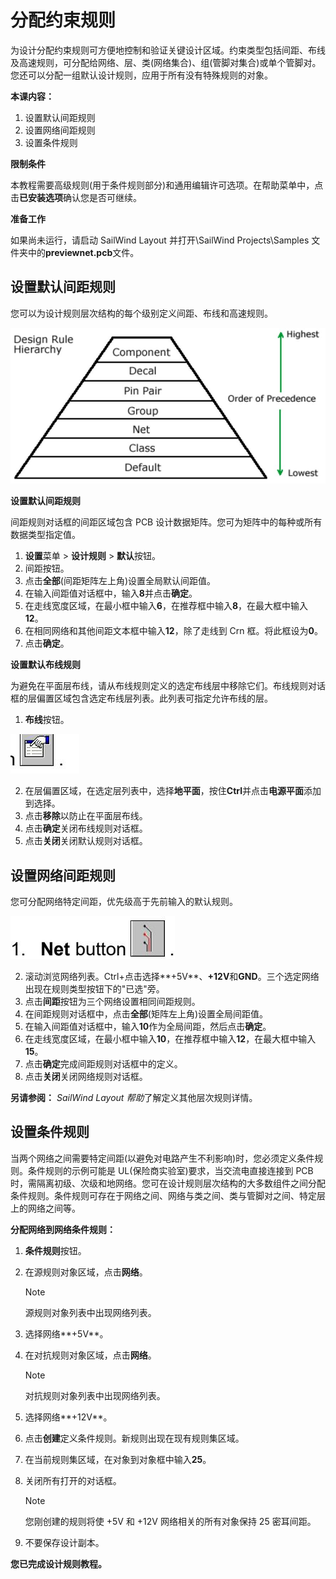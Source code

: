 # 分配约束规则

为设计分配约束规则可方便地控制和验证关键设计区域。约束类型包括间距、布线及高速规则，可分配给网络、层、类(网络集合)、组(管脚对集合)或单个管脚对。您还可以分配一组默认设计规则，应用于所有没有特殊规则的对象。

**本课内容：**

1. 设置默认间距规则
2. 设置网络间距规则
3. 设置条件规则

**限制条件**

本教程需要高级规则(用于条件规则部分)和通用编辑许可选项。在帮助菜单中，点击**已安装选项**确认您是否可继续。

**准备工作**

如果尚未运行，请启动 SailWind Layout 并打开\SailWind Projects\Samples 文件夹中的**previewnet.pcb**文件。

## 设置默认间距规则

您可以为设计规则层次结构的每个级别定义间距、布线和高速规则。

![](/layout/tutorial/5/_page_0_Figure_12.jpeg)

**设置默认间距规则**

间距规则对话框的间距区域包含 PCB 设计数据矩阵。您可为矩阵中的每种或所有数据类型指定值。

1. **设置**菜单 > **设计规则** > **默认**按钮。
2. 间距按钮。
3. 点击**全部**(间距矩阵左上角)设置全局默认间距值。
4. 在输入间距值对话框中，输入**8**并点击**确定**。
5. 在走线宽度区域，在最小框中输入**6**，在推荐框中输入**8**，在最大框中输入**12**。
6. 在相同网络和其他间距文本框中输入**12**，除了走线到 Crn 框。将此框设为**0**。
7. 点击**确定**。

**设置默认布线规则**

为避免在平面层布线，请从布线规则定义的选定布线层中移除它们。布线规则对话框的层偏置区域包含选定布线层列表。此列表可指定允许布线的层。

1. **布线**按钮。

![](/layout/tutorial/5/_page_1_Picture_10.jpeg)

2. 在层偏置区域，在选定层列表中，选择**地平面**，按住**Ctrl**并点击**电源平面**添加到选择。
3. 点击**移除**以防止在平面层布线。
4. 点击**确定**关闭布线规则对话框。
5. 点击**关闭**关闭默认规则对话框。

## 设置网络间距规则

您可分配网络特定间距，优先级高于先前输入的默认规则。

![](/layout/tutorial/5/_page_1_Picture_17.jpeg)

2. 滚动浏览网络列表。Ctrl+点击选择**+5V**、**+12V**和**GND**。三个选定网络出现在规则类型按钮下的"已选"旁。
3. 点击**间距**按钮为三个网络设置相同间距规则。
4. 在间距规则对话框中，点击**全部**(矩阵左上角)设置全局间距值。
5. 在输入间距值对话框中，输入**10**作为全局间距，然后点击**确定**。
6. 在走线宽度区域，在最小框中输入**10**，在推荐框中输入**12**，在最大框中输入**15**。
7. 点击**确定**完成间距规则对话框中的定义。
8. 点击**关闭**关闭网络规则对话框。

**另请参阅：** *SailWind Layout 帮助*了解定义其他层次规则详情。

## 设置条件规则

当两个网络之间需要特定间距(以避免对电路产生不利影响)时，您必须定义条件规则。条件规则的示例可能是 UL(保险商实验室)要求，当交流电直接连接到 PCB 时，需隔离初级、次级和地网络。您可在设计规则层次结构的大多数组件之间分配条件规则。条件规则可存在于网络之间、网络与类之间、类与管脚对之间、特定层上的网络之间等。

**分配网络到网络条件规则：**

1. **条件规则**按钮。

2. 在源规则对象区域，点击**网络**。

   > [!NOTE]
   >
   >  源规则对象列表中出现网络列表。

3. 选择网络**+5V**。

4. 在对抗规则对象区域，点击**网络**。

   > [!NOTE]
   >
   >  对抗规则对象列表中出现网络列表。

5. 选择网络**+12V**。

6. 点击**创建**定义条件规则。新规则出现在现有规则集区域。

7. 在当前规则集区域，在对象到对象框中输入**25**。

8. 关闭所有打开的对话框。

   > [!NOTE]
   >
   > 您刚创建的规则将使 +5V 和 +12V 网络相关的所有对象保持 25 密耳间距。

9. 不要保存设计副本。

**您已完成设计规则教程。**